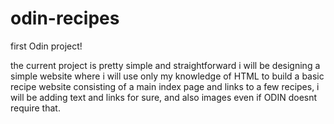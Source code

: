 # odin-recipes
first Odin project!

the current project is pretty simple and straightforward i will be designing a simple
website where i will use only my knowledge of HTML to build a basic recipe website consisting of a main index page and links to a few recipes, i will be adding text and links for sure, and also images even if ODIN doesnt require that. 